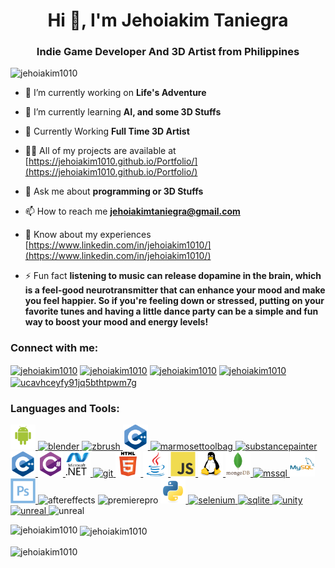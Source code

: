 <h1 align="center">Hi 👋, I'm Jehoiakim Taniegra</h1>
<h3 align="center">Indie Game Developer And 3D Artist from Philippines</h3>

<p align="left"> <img src="https://komarev.com/ghpvc/?username=jehoiakim1010&label=Profile%20views&color=0e75b6&style=flat" alt="jehoiakim1010" /> </p>

- 🔭 I’m currently working on **Life's Adventure**

- 🌱 I’m currently learning **AI, and some 3D Stuffs**

- 👯 Currently Working **Full Time 3D Artist**

- 👨‍💻 All of my projects are available at [https://jehoiakim1010.github.io/Portfolio/](https://jehoiakim1010.github.io/Portfolio/)

- 💬 Ask me about **programming or 3D Stuffs**

- 📫 How to reach me **jehoiakimtaniegra@gmail.com**

- 📄 Know about my experiences [https://www.linkedin.com/in/jehoiakim1010/](https://www.linkedin.com/in/jehoiakim1010/)

- ⚡ Fun fact **listening to music can release dopamine in the brain, which is a feel-good neurotransmitter that can enhance your mood and make you feel happier. So if you're feeling down or stressed, putting on your favorite tunes and having a little dance party can be a simple and fun way to boost your mood and energy levels!**

<h3 align="left">Connect with me:</h3>
<p align="left">
<a href="https://twitter.com/jehoiakim1010" target="blank"><img align="center" src="https://raw.githubusercontent.com/rahuldkjain/github-profile-readme-generator/master/src/images/icons/Social/twitter.svg" alt="jehoiakim1010" height="30" width="40" /></a>
<a href="https://linkedin.com/in/jehoiakim1010" target="blank"><img align="center" src="https://raw.githubusercontent.com/rahuldkjain/github-profile-readme-generator/master/src/images/icons/Social/linked-in-alt.svg" alt="jehoiakim1010" height="30" width="40" /></a>
<a href="https://fb.com/jehoiakim1010" target="blank"><img align="center" src="https://raw.githubusercontent.com/rahuldkjain/github-profile-readme-generator/master/src/images/icons/Social/facebook.svg" alt="jehoiakim1010" height="30" width="40" /></a>
<a href="https://instagram.com/jehoiakim1010" target="blank"><img align="center" src="https://raw.githubusercontent.com/rahuldkjain/github-profile-readme-generator/master/src/images/icons/Social/instagram.svg" alt="jehoiakim1010" height="30" width="40" /></a>
<a href="https://www.youtube.com/c/ucavhceyfy91jq5bthtpwm7g" target="blank"><img align="center" src="https://raw.githubusercontent.com/rahuldkjain/github-profile-readme-generator/master/src/images/icons/Social/youtube.svg" alt="ucavhceyfy91jq5bthtpwm7g" height="30" width="40" /></a>
</p>

<h3 align="left">Languages and Tools:</h3>
<p align="left"> <a href="https://developer.android.com" target="_blank" rel="noreferrer"> <img src="https://raw.githubusercontent.com/devicons/devicon/master/icons/android/android-original-wordmark.svg" alt="android" width="40" height="40"/> </a> <a href="https://www.blender.org/" target="_blank" rel="noreferrer"> 
<img src="https://download.blender.org/branding/community/blender_community_badge_white.svg" alt="blender" width="40" height="40"/> </a> <a href="https://pixologic.com/" target="_blank" rel="noreferrer">
<img src="https://pixologic.com/navigation/img/pixologic-logo-skinny.png" alt="zbrush" width="40" height="40"/> </a> <a href="https://www.programiz.com/cpp-programming" target="_blank" rel="noreferrer"> <img src="https://raw.githubusercontent.com/devicons/devicon/master/icons/cplusplus/cplusplus-original.svg" alt="cplusplus" width="40" height="40"/> </a> <a href="https://marmoset.co/toolbag/" target="_blank" rel="noreferrer"> 
<img src="https://marmoset.co/wp-content/uploads/2020/12/logo_simple_dark128.png" alt="marmosettoolbag" width="40" height="40"/> </a> <a href="https://www.adobe.com/ph_en/products/substance3d-painter.html" target="_blank" rel="noreferrer"> 
<img src="https://www.adobe.com/content/dam/cc/icons/pt_appicon_256.svg" alt="substancepainter" width="40" height="40"/> </a> <a href="https://www.adobe.com/ph_en/products/substance3d-painter.html" target="_blank" rel="noreferrer">
<img src="https://raw.githubusercontent.com/devicons/devicon/master/icons/cplusplus/cplusplus-original.svg" alt="cplusplus" width="40" height="40"/> </a> <a href="https://www.w3schools.com/cs/" target="_blank" rel="noreferrer">  
<img src="https://raw.githubusercontent.com/devicons/devicon/master/icons/csharp/csharp-original.svg" alt="csharp" width="40" height="40"/> </a> <a href="https://dotnet.microsoft.com/" target="_blank" rel="noreferrer"> <img src="https://raw.githubusercontent.com/devicons/devicon/master/icons/dot-net/dot-net-original-wordmark.svg" alt="dotnet" width="40" height="40"/> </a> <a href="https://git-scm.com/" target="_blank" rel="noreferrer"> <img src="https://www.vectorlogo.zone/logos/git-scm/git-scm-icon.svg" alt="git" width="40" height="40"/> </a> <a href="https://www.w3.org/html/" target="_blank" rel="noreferrer"> <img src="https://raw.githubusercontent.com/devicons/devicon/master/icons/html5/html5-original-wordmark.svg" alt="html5" width="40" height="40"/> </a> <a href="https://www.java.com" target="_blank" rel="noreferrer"> <img src="https://raw.githubusercontent.com/devicons/devicon/master/icons/java/java-original.svg" alt="java" width="40" height="40"/> </a> <a href="https://developer.mozilla.org/en-US/docs/Web/JavaScript" target="_blank" rel="noreferrer"> <img src="https://raw.githubusercontent.com/devicons/devicon/master/icons/javascript/javascript-original.svg" alt="javascript" width="40" height="40"/> </a> <a href="https://www.linux.org/" target="_blank" rel="noreferrer"> <img src="https://raw.githubusercontent.com/devicons/devicon/master/icons/linux/linux-original.svg" alt="linux" width="40" height="40"/> </a> <a href="https://www.mongodb.com/" target="_blank" rel="noreferrer"> <img src="https://raw.githubusercontent.com/devicons/devicon/master/icons/mongodb/mongodb-original-wordmark.svg" alt="mongodb" width="40" height="40"/> </a> <a href="https://www.microsoft.com/en-us/sql-server" target="_blank" rel="noreferrer"> <img src="https://www.svgrepo.com/show/303229/microsoft-sql-server-logo.svg" alt="mssql" width="40" height="40"/> </a> <a href="https://www.mysql.com/" target="_blank" rel="noreferrer"> <img src="https://raw.githubusercontent.com/devicons/devicon/master/icons/mysql/mysql-original-wordmark.svg" alt="mysql" width="40" height="40"/> </a> <a href="https://www.photoshop.com/en" target="_blank" rel="noreferrer"> 
<img src="https://raw.githubusercontent.com/devicons/devicon/master/icons/photoshop/photoshop-line.svg" alt="photoshop" width="40" height="40"/> </a>
<img src="https://upload.wikimedia.org/wikipedia/commons/thumb/c/cb/Adobe_After_Effects_CC_icon.svg/2101px-Adobe_After_Effects_CC_icon.svg.png" alt="aftereffects" width="40" height="40"/> </a>
<img src="https://upload.wikimedia.org/wikipedia/commons/thumb/4/40/Adobe_Premiere_Pro_CC_icon.svg/1200px-Adobe_Premiere_Pro_CC_icon.svg.png" alt="premierepro" width="40" height="40"/> </a>
<a href="https://www.python.org" target="_blank" rel="noreferrer"> <img src="https://raw.githubusercontent.com/devicons/devicon/master/icons/python/python-original.svg" alt="python" width="40" height="40"/> </a> <a href="https://www.selenium.dev" target="_blank" rel="noreferrer"> <img src="https://raw.githubusercontent.com/detain/svg-logos/780f25886640cef088af994181646db2f6b1a3f8/svg/selenium-logo.svg" alt="selenium" width="40" height="40"/> </a> <a href="https://www.sqlite.org/" target="_blank" rel="noreferrer"> <img src="https://www.vectorlogo.zone/logos/sqlite/sqlite-icon.svg" alt="sqlite" width="40" height="40"/> </a> <a href="https://unity.com/" target="_blank" rel="noreferrer"> <img src="https://www.vectorlogo.zone/logos/unity3d/unity3d-icon.svg" alt="unity" width="40" height="40"/> </a> <a href="https://unrealengine.com/" target="_blank" rel="noreferrer"> <img src="https://raw.githubusercontent.com/kenangundogan/fontisto/036b7eca71aab1bef8e6a0518f7329f13ed62f6b/icons/svg/brand/unreal-engine.svg" alt="unreal" width="40" height="40"/> </a> 
<img src="https://www.svgrepo.com/show/373617/gamemaker.svg" alt="unreal" width="40" height="40"/> </a>
</p>

<p><img align="left" src="https://github-readme-stats.vercel.app/api/top-langs?username=jehoiakim1010&show_icons=true&locale=en&layout=compact" alt="jehoiakim1010" /></p>

<p>&nbsp;<img align="center" src="https://github-readme-stats.vercel.app/api?username=jehoiakim1010&show_icons=true&locale=en" alt="jehoiakim1010" /></p>

<p><img align="center" src="https://github-readme-streak-stats.herokuapp.com/?user=jehoiakim1010&" alt="jehoiakim1010" /></p>

